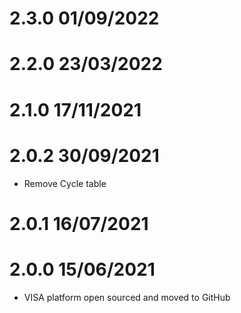 2.3.0 01/09/2022
================

2.2.0 23/03/2022
================

2.1.0 17/11/2021
================

2.0.2 30/09/2021
================
 * Remove Cycle table

2.0.1 16/07/2021
================

2.0.0 15/06/2021
================
 * VISA platform open sourced and moved to GitHub
